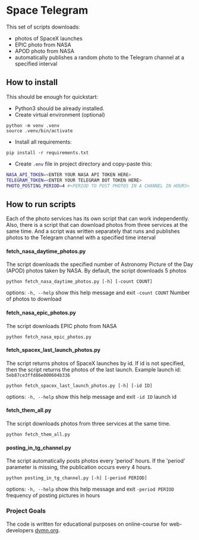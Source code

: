 # Space Telegram

This set of scripts downloads:
- photos of SpaceX launches
- EPIC photo from NASA
- APOD photo from NASA
- automatically publishes a random photo to the Telegram channel at a specified interval

## How to install

This should be enough for quickstart:
- Python3 should be already installed. 
- Create virtual environment (optional)
```
python -m venv .venv
source .venv/bin/activate
```
- Install all requirements:
```
pip install -r requirements.txt
```
- Create `.env` file in project directory and copy-paste this:
``` bash 
NASA_API_TOKEN=<ENTER YOUR NASA API TOKEN HERE>
TELEGRAM_TOKEN=<ENTER YOUR TELEGRAM BOT TOKEN HERE>
PHOTO_POSTING_PERIOD=4 #<PERIOD TO POST PHOTOS IN A CHANNEL IN HOURS>
```

## How to run scripts
Each of the photo services has its own script that can work independently.
Also, there is a script that can download photos from three services at the same time.
And a script was written separately that runs and publishes photos to the Telegram channel with a specified time interval

#### fetch_nasa_daytime_photos.py
The script downloads the specified number of Astronomy Picture of the Day (APOD) photos taken by NASA.
By default, the script downloads 5 photos
```
python fetch_nasa_daytime_photos.py [-h] [-count COUNT]
```

options: 
`-h, --help` show this help message and exit 
`-count COUNT` Number of photos to download

#### fetch_nasa_epic_photos.py
The script downloads EPIC photo from NASA
```
python fetch_nasa_epic_photos.py
```

#### fetch_spacex_last_launch_photos.py
The script returns photos of SpaceX launches by id.
If id is not specified, then the script returns the photos of the last launch.
Example launch id: `5eb87ce3ffd86e000604b336`
```
python fetch_spacex_last_launch_photos.py [-h] [-id ID] 
```
options:
`-h, --help` show this help message and exit
`-id ID` launch id

#### fetch_them_all.py
The script downloads photos from three services at the same time.
```
python fetch_them_all.py
```

#### posting_in_tg_channel.py
The script automatically posts photos every 'period' hours.
If the 'period' parameter is missing, the publication occurs every 4 hours.
```
python posting_in_tg_channel.py [-h] [-period PERIOD]
```
options:
`-h, --help`      show this help message and exit
`-period PERIOD` frequency of posting pictures in hours

### Project Goals

The code is written for educational purposes on online-course for web-developers [dvmn.org](https://dvmn.org/).